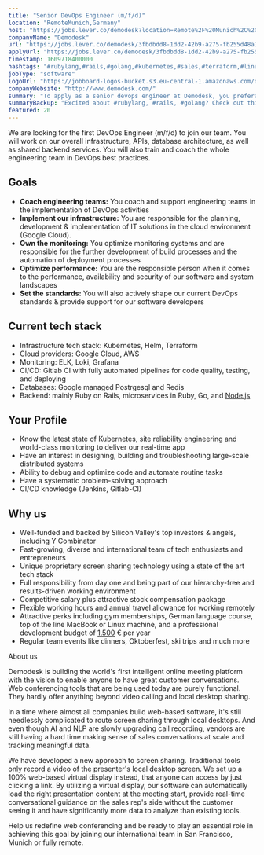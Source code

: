 ```yaml
---
title: "Senior DevOps Engineer (m/f/d)"
location: "RemoteMunich,Germany"
host: "https://jobs.lever.co/demodesk?location=Remote%2F%20Munich%2C%20Germany"
companyName: "Demodesk"
url: "https://jobs.lever.co/demodesk/3fbdbdd8-1dd2-42b9-a275-fb255d48a19e"
applyUrl: "https://jobs.lever.co/demodesk/3fbdbdd8-1dd2-42b9-a275-fb255d48a19e/apply"
timestamp: 1609718400000
hashtags: "#rubylang,#rails,#golang,#kubernetes,#sales,#terraform,#linux,#aws,#management,#ui/ux"
jobType: "software"
logoUrl: "https://jobboard-logos-bucket.s3.eu-central-1.amazonaws.com/demodesk"
companyWebsite: "http://www.demodesk.com/"
summary: "To apply as a senior devops engineer at Demodesk, you preferably need to have some knowledge of: experience in: #rubylang, #rails, #golang."
summaryBackup: "Excited about #rubylang, #rails, #golang? Check out this job post!"
featured: 20
---
```


We are looking for the first DevOps Engineer (m/f/d) to join our team. You will work on our overall infrastructure, APIs, database architecture, as well as shared backend services. You will also train and coach the whole engineering team in DevOps best practices.

## Goals

*   **Coach engineering teams:** You coach and support engineering teams in the implementation of DevOps activities
*   **Implement our infrastructure:** You are responsible for the planning, development & implementation of IT solutions in the cloud environment (Google Cloud).
*   **Own the monitoring:** You optimize monitoring systems and are responsible for the further development of build processes and the automation of deployment processes
*   **Optimize performance:** You are the responsible person when it comes to the performance, availability and security of our software and system landscapes
*   **Set the standards:** You will also actively shape our current DevOps standards & provide support for our software developers

## Current tech stack

*   Infrastructure tech stack: Kubernetes, Helm, Terraform
*   Cloud providers: Google Cloud, AWS
*   Monitoring: ELK, Loki, Grafana
*   CI/CD: Gitlab CI with fully automated pipelines for code quality, testing, and deploying
*   Databases: Google managed Postrgesql and Redis
*   Backend: mainly Ruby on Rails, microservices in Ruby, Go, and [Node.js](http://node.js/)

## Your Profile

*   Know the latest state of Kubernetes, site reliability engineering and world-class monitoring to deliver our real-time app
*   Have an interest in designing, building and troubleshooting large-scale distributed systems
*   Ability to debug and optimize code and automate routine tasks
*   Have a systematic problem-solving approach
*   CI/CD knowledge (Jenkins, Gitlab-CI)

## Why us

*   Well-funded and backed by Silicon Valley's top investors & angels, including Y Combinator
*   Fast-growing, diverse and international team of tech enthusiasts and entrepreneurs
*   Unique proprietary screen sharing technology using a state of the art tech stack
*   Full responsibility from day one and being part of our hierarchy-free and results-driven working environment
*   Competitive salary plus attractive stock compensation package
*   Flexible working hours and annual travel allowance for working remotely
*   Attractive perks including gym memberships, German language course, top of the line MacBook or Linux machine, and a professional development budget of [1.500](http://1.500) € per year
*   Regular team events like dinners, Oktoberfest, ski trips and much more

About us

Demodesk is building the world's first intelligent online meeting platform with the vision to enable anyone to have great customer conversations. Web conferencing tools that are being used today are purely functional. They hardly offer anything beyond video calling and local desktop sharing.

In a time where almost all companies build web-based software, it's still needlessly complicated to route screen sharing through local desktops. And even though AI and NLP are slowly upgrading call recording, vendors are still having a hard time making sense of sales conversations at scale and tracking meaningful data.

We have developed a new approach to screen sharing. Traditional tools only record a video of the presenter's local desktop screen. We set up a 100% web-based virtual display instead, that anyone can access by just clicking a link. By utilizing a virtual display, our software can automatically load the right presentation content at the meeting start, provide real-time conversational guidance on the sales rep's side without the customer seeing it and have significantly more data to analyze than existing tools.

Help us redefine web conferencing and be ready to play an essential role in achieving this goal by joining our international team in San Francisco, Munich or fully remote.
